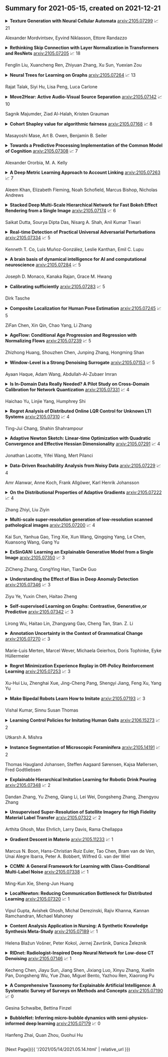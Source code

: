## Summary for 2021-05-15, created on 2021-12-21


<details><summary><b>Texture Generation with Neural Cellular Automata</b>
<a href="https://arxiv.org/abs/2105.07299">arxiv:2105.07299</a>
&#x1F4C8; 21 <br>
<p>Alexander Mordvintsev, Eyvind Niklasson, Ettore Randazzo</p></summary>
<p>

**Abstract:** Neural Cellular Automata (NCA) have shown a remarkable ability to learn the required rules to "grow" images, classify morphologies, segment images, as well as to do general computation such as path-finding. We believe the inductive prior they introduce lends itself to the generation of textures. Textures in the natural world are often generated by variants of locally interacting reaction-diffusion systems. Human-made textures are likewise often generated in a local manner (textile weaving, for instance) or using rules with local dependencies (regular grids or geometric patterns). We demonstrate learning a texture generator from a single template image, with the generation method being embarrassingly parallel, exhibiting quick convergence and high fidelity of output, and requiring only some minimal assumptions around the underlying state manifold. Furthermore, we investigate properties of the learned models that are both useful and interesting, such as non-stationary dynamics and an inherent robustness to damage. Finally, we make qualitative claims that the behaviour exhibited by the NCA model is a learned, distributed, local algorithm to generate a texture, setting our method apart from existing work on texture generation. We discuss the advantages of such a paradigm.

</p>
</details>

<details><summary><b>Rethinking Skip Connection with Layer Normalization in Transformers and ResNets</b>
<a href="https://arxiv.org/abs/2105.07205">arxiv:2105.07205</a>
&#x1F4C8; 18 <br>
<p>Fenglin Liu, Xuancheng Ren, Zhiyuan Zhang, Xu Sun, Yuexian Zou</p></summary>
<p>

**Abstract:** Skip connection, is a widely-used technique to improve the performance and the convergence of deep neural networks, which is believed to relieve the difficulty in optimization due to non-linearity by propagating a linear component through the neural network layers. However, from another point of view, it can also be seen as a modulating mechanism between the input and the output, with the input scaled by a pre-defined value one. In this work, we investigate how the scale factors in the effectiveness of the skip connection and reveal that a trivial adjustment of the scale will lead to spurious gradient exploding or vanishing in line with the deepness of the models, which could be addressed by normalization, in particular, layer normalization, which induces consistent improvements over the plain skip connection. Inspired by the findings, we further propose to adaptively adjust the scale of the input by recursively applying skip connection with layer normalization, which promotes the performance substantially and generalizes well across diverse tasks including both machine translation and image classification datasets.

</p>
</details>

<details><summary><b>Neural Trees for Learning on Graphs</b>
<a href="https://arxiv.org/abs/2105.07264">arxiv:2105.07264</a>
&#x1F4C8; 13 <br>
<p>Rajat Talak, Siyi Hu, Lisa Peng, Luca Carlone</p></summary>
<p>

**Abstract:** Graph Neural Networks (GNNs) have emerged as a flexible and powerful approach for learning over graphs. Despite this success, existing GNNs are constrained by their local message-passing architecture and are provably limited in their expressive power. In this work, we propose a new GNN architecture -- the Neural Tree. The neural tree architecture does not perform message passing on the input graph, but on a tree-structured graph, called the H-tree, that is constructed from the input graph. Nodes in the H-tree correspond to subgraphs in the input graph, and they are reorganized in a hierarchical manner such that the parent of a node in the H-tree always corresponds to a larger subgraph in the input graph. We show that the neural tree architecture can approximate any smooth probability distribution function over an undirected graph. We also prove that the number of parameters needed to achieve an $ε$-approximation of the distribution function is exponential in the treewidth of the input graph, but linear in its size. We prove that any continuous $\mathcal{G}$-invariant/equivariant function can be approximated by a nonlinear combination of such probability distribution functions over $\mathcal{G}$. We apply the neural tree to semi-supervised node classification in 3D scene graphs, and show that these theoretical properties translate into significant gains in prediction accuracy, over the more traditional GNN architectures. We also show the applicability of the neural tree architecture to citation networks with large treewidth, by using a graph sub-sampling technique.

</p>
</details>

<details><summary><b>Move2Hear: Active Audio-Visual Source Separation</b>
<a href="https://arxiv.org/abs/2105.07142">arxiv:2105.07142</a>
&#x1F4C8; 10 <br>
<p>Sagnik Majumder, Ziad Al-Halah, Kristen Grauman</p></summary>
<p>

**Abstract:** We introduce the active audio-visual source separation problem, where an agent must move intelligently in order to better isolate the sounds coming from an object of interest in its environment. The agent hears multiple audio sources simultaneously (e.g., a person speaking down the hall in a noisy household) and it must use its eyes and ears to automatically separate out the sounds originating from a target object within a limited time budget. Towards this goal, we introduce a reinforcement learning approach that trains movement policies controlling the agent's camera and microphone placement over time, guided by the improvement in predicted audio separation quality. We demonstrate our approach in scenarios motivated by both augmented reality (system is already co-located with the target object) and mobile robotics (agent begins arbitrarily far from the target object). Using state-of-the-art realistic audio-visual simulations in 3D environments, we demonstrate our model's ability to find minimal movement sequences with maximal payoff for audio source separation. Project: http://vision.cs.utexas.edu/projects/move2hear.

</p>
</details>

<details><summary><b>Cohort Shapley value for algorithmic fairness</b>
<a href="https://arxiv.org/abs/2105.07168">arxiv:2105.07168</a>
&#x1F4C8; 8 <br>
<p>Masayoshi Mase, Art B. Owen, Benjamin B. Seiler</p></summary>
<p>

**Abstract:** Cohort Shapley value is a model-free method of variable importance grounded in game theory that does not use any unobserved and potentially impossible feature combinations. We use it to evaluate algorithmic fairness, using the well known COMPAS recidivism data as our example. This approach allows one to identify for each individual in a data set the extent to which they were adversely or beneficially affected by their value of a protected attribute such as their race. The method can do this even if race was not one of the original predictors and even if it does not have access to a proprietary algorithm that has made the predictions. The grounding in game theory lets us define aggregate variable importance for a data set consistently with its per subject definitions. We can investigate variable importance for multiple quantities of interest in the fairness literature including false positive predictions.

</p>
</details>

<details><summary><b>Towards a Predictive Processing Implementation of the Common Model of Cognition</b>
<a href="https://arxiv.org/abs/2105.07308">arxiv:2105.07308</a>
&#x1F4C8; 7 <br>
<p>Alexander Ororbia, M. A. Kelly</p></summary>
<p>

**Abstract:** In this article, we present a cognitive architecture that is built from powerful yet simple neural models. Specifically, we describe an implementation of the common model of cognition grounded in neural generative coding and holographic associative memory. The proposed system creates the groundwork for developing agents that learn continually from diverse tasks as well as model human performance at larger scales than what is possible with existant cognitive architectures.

</p>
</details>

<details><summary><b>A Deep Metric Learning Approach to Account Linking</b>
<a href="https://arxiv.org/abs/2105.07263">arxiv:2105.07263</a>
&#x1F4C8; 7 <br>
<p>Aleem Khan, Elizabeth Fleming, Noah Schofield, Marcus Bishop, Nicholas Andrews</p></summary>
<p>

**Abstract:** We consider the task of linking social media accounts that belong to the same author in an automated fashion on the basis of the content and metadata of their corresponding document streams. We focus on learning an embedding that maps variable-sized samples of user activity -- ranging from single posts to entire months of activity -- to a vector space, where samples by the same author map to nearby points. The approach does not require human-annotated data for training purposes, which allows us to leverage large amounts of social media content. The proposed model outperforms several competitive baselines under a novel evaluation framework modeled after established recognition benchmarks in other domains. Our method achieves high linking accuracy, even with small samples from accounts not seen at training time, a prerequisite for practical applications of the proposed linking framework.

</p>
</details>

<details><summary><b>Stacked Deep Multi-Scale Hierarchical Network for Fast Bokeh Effect Rendering from a Single Image</b>
<a href="https://arxiv.org/abs/2105.07174">arxiv:2105.07174</a>
&#x1F4C8; 6 <br>
<p>Saikat Dutta, Sourya Dipta Das, Nisarg A. Shah, Anil Kumar Tiwari</p></summary>
<p>

**Abstract:** The Bokeh Effect is one of the most desirable effects in photography for rendering artistic and aesthetic photos. Usually, it requires a DSLR camera with different aperture and shutter settings and certain photography skills to generate this effect. In smartphones, computational methods and additional sensors are used to overcome the physical lens and sensor limitations to achieve such effect. Most of the existing methods utilized additional sensor's data or pretrained network for fine depth estimation of the scene and sometimes use portrait segmentation pretrained network module to segment salient objects in the image. Because of these reasons, networks have many parameters, become runtime intensive and unable to run in mid-range devices. In this paper, we used an end-to-end Deep Multi-Scale Hierarchical Network (DMSHN) model for direct Bokeh effect rendering of images captured from the monocular camera. To further improve the perceptual quality of such effect, a stacked model consisting of two DMSHN modules is also proposed. Our model does not rely on any pretrained network module for Monocular Depth Estimation or Saliency Detection, thus significantly reducing the size of model and run time. Stacked DMSHN achieves state-of-the-art results on a large scale EBB! dataset with around 6x less runtime compared to the current state-of-the-art model in processing HD quality images.

</p>
</details>

<details><summary><b>Real-time Detection of Practical Universal Adversarial Perturbations</b>
<a href="https://arxiv.org/abs/2105.07334">arxiv:2105.07334</a>
&#x1F4C8; 5 <br>
<p>Kenneth T. Co, Luis Muñoz-González, Leslie Kanthan, Emil C. Lupu</p></summary>
<p>

**Abstract:** Universal Adversarial Perturbations (UAPs) are a prominent class of adversarial examples that exploit the systemic vulnerabilities and enable physically realizable and robust attacks against Deep Neural Networks (DNNs). UAPs generalize across many different inputs; this leads to realistic and effective attacks that can be applied at scale. In this paper we propose HyperNeuron, an efficient and scalable algorithm that allows for the real-time detection of UAPs by identifying suspicious neuron hyper-activations. Our results show the effectiveness of HyperNeuron on multiple tasks (image classification, object detection), against a wide variety of universal attacks, and in realistic scenarios, like perceptual ad-blocking and adversarial patches. HyperNeuron is able to simultaneously detect both adversarial mask and patch UAPs with comparable or better performance than existing UAP defenses whilst introducing a significantly reduced latency of only 0.86 milliseconds per image. This suggests that many realistic and practical universal attacks can be reliably mitigated in real-time, which shows promise for the robust deployment of machine learning systems.

</p>
</details>

<details><summary><b>A brain basis of dynamical intelligence for AI and computational neuroscience</b>
<a href="https://arxiv.org/abs/2105.07284">arxiv:2105.07284</a>
&#x1F4C8; 5 <br>
<p>Joseph D. Monaco, Kanaka Rajan, Grace M. Hwang</p></summary>
<p>

**Abstract:** The deep neural nets of modern artificial intelligence (AI) have not achieved defining features of biological intelligence, including abstraction, causal learning, and energy-efficiency. While scaling to larger models has delivered performance improvements for current applications, more brain-like capacities may demand new theories, models, and methods for designing artificial learning systems. Here, we argue that this opportunity to reassess insights from the brain should stimulate cooperation between AI research and theory-driven computational neuroscience (CN). To motivate a brain basis of neural computation, we present a dynamical view of intelligence from which we elaborate concepts of sparsity in network structure, temporal dynamics, and interactive learning. In particular, we suggest that temporal dynamics, as expressed through neural synchrony, nested oscillations, and flexible sequences, provide a rich computational layer for reading and updating hierarchical models distributed in long-term memory networks. Moreover, embracing agent-centered paradigms in AI and CN will accelerate our understanding of the complex dynamics and behaviors that build useful world models. A convergence of AI/CN theories and objectives will reveal dynamical principles of intelligence for brains and engineered learning systems. This article was inspired by our symposium on dynamical neuroscience and machine learning at the 6th Annual US/NIH BRAIN Initiative Investigators Meeting.

</p>
</details>

<details><summary><b>Calibrating sufficiently</b>
<a href="https://arxiv.org/abs/2105.07283">arxiv:2105.07283</a>
&#x1F4C8; 5 <br>
<p>Dirk Tasche</p></summary>
<p>

**Abstract:** When probabilistic classifiers are trained and calibrated, the so-called grouping loss component of the calibration loss can easily be overlooked. Grouping loss refers to the gap between observable information and information actually exploited in the calibration exercise. We investigate the relation between grouping loss and the concept of sufficiency, identifying comonotonicity as a useful criterion for sufficiency. We revisit the probing reduction approach of Langford & Zadrozny (2005) and find that it produces an estimator of probabilistic classifiers that reduces grouping loss. Finally, we discuss Brier curves as tools to support training and 'sufficient' calibration of probabilistic classifiers.

</p>
</details>

<details><summary><b>Composite Localization for Human Pose Estimation</b>
<a href="https://arxiv.org/abs/2105.07245">arxiv:2105.07245</a>
&#x1F4C8; 5 <br>
<p>ZiFan Chen, Xin Qin, Chao Yang, Li Zhang</p></summary>
<p>

**Abstract:** The existing human pose estimation methods are confronted with inaccurate long-distance regression or high computational cost due to the complex learning objectives. This work proposes a novel deep learning framework for human pose estimation called composite localization to divide the complex learning objective into two simpler ones: a sparse heatmap to find the keypoint's approximate location and two short-distance offsetmaps to obtain its final precise coordinates. To realize the framework, we construct two types of composite localization networks: CLNet-ResNet and CLNet-Hourglass. We evaluate the networks on three benchmark datasets, including the Leeds Sports Pose dataset, the MPII Human Pose dataset, and the COCO keypoints detection dataset. The experimental results show that our CLNet-ResNet50 outperforms SimpleBaseline by 1.14% with about 1/2 GFLOPs. Our CLNet-Hourglass outperforms the original stacked-hourglass by 4.45% on COCO.

</p>
</details>

<details><summary><b>AgeFlow: Conditional Age Progression and Regression with Normalizing Flows</b>
<a href="https://arxiv.org/abs/2105.07239">arxiv:2105.07239</a>
&#x1F4C8; 5 <br>
<p>Zhizhong Huang, Shouzhen Chen, Junping Zhang, Hongming Shan</p></summary>
<p>

**Abstract:** Age progression and regression aim to synthesize photorealistic appearance of a given face image with aging and rejuvenation effects, respectively. Existing generative adversarial networks (GANs) based methods suffer from the following three major issues: 1) unstable training introducing strong ghost artifacts in the generated faces, 2) unpaired training leading to unexpected changes in facial attributes such as genders and races, and 3) non-bijective age mappings increasing the uncertainty in the face transformation. To overcome these issues, this paper proposes a novel framework, termed AgeFlow, to integrate the advantages of both flow-based models and GANs. The proposed AgeFlow contains three parts: an encoder that maps a given face to a latent space through an invertible neural network, a novel invertible conditional translation module (ICTM) that translates the source latent vector to target one, and a decoder that reconstructs the generated face from the target latent vector using the same encoder network; all parts are invertible achieving bijective age mappings. The novelties of ICTM are two-fold. First, we propose an attribute-aware knowledge distillation to learn the manipulation direction of age progression while keeping other unrelated attributes unchanged, alleviating unexpected changes in facial attributes. Second, we propose to use GANs in the latent space to ensure the learned latent vector indistinguishable from the real ones, which is much easier than traditional use of GANs in the image domain. Experimental results demonstrate superior performance over existing GANs-based methods on two benchmarked datasets. The source code is available at https://github.com/Hzzone/AgeFlow.

</p>
</details>

<details><summary><b>Window-Level is a Strong Denoising Surrogate</b>
<a href="https://arxiv.org/abs/2105.07153">arxiv:2105.07153</a>
&#x1F4C8; 5 <br>
<p>Ayaan Haque, Adam Wang, Abdullah-Al-Zubaer Imran</p></summary>
<p>

**Abstract:** CT image quality is heavily reliant on radiation dose, which causes a trade-off between radiation dose and image quality that affects the subsequent image-based diagnostic performance. However, high radiation can be harmful to both patients and operators. Several (deep learning-based) approaches have been attempted to denoise low dose images. However, those approaches require access to large training sets, specifically the full dose CT images for reference, which can often be difficult to obtain. Self-supervised learning is an emerging alternative for lowering the reference data requirement facilitating unsupervised learning. Currently available self-supervised CT denoising works are either dependent on foreign domain or pretexts are not very task-relevant. To tackle the aforementioned challenges, we propose a novel self-supervised learning approach, namely Self-Supervised Window-Leveling for Image DeNoising (SSWL-IDN), leveraging an innovative, task-relevant, simple, yet effective surrogate -- prediction of the window-leveled equivalent. SSWL-IDN leverages residual learning and a hybrid loss combining perceptual loss and MSE, all incorporated in a VAE framework. Our extensive (in- and cross-domain) experimentation demonstrates the effectiveness of SSWL-IDN in aggressive denoising of CT (abdomen and chest) images acquired at 5\% dose level only.

</p>
</details>

<details><summary><b>Is In-Domain Data Really Needed? A Pilot Study on Cross-Domain Calibration for Network Quantization</b>
<a href="https://arxiv.org/abs/2105.07331">arxiv:2105.07331</a>
&#x1F4C8; 4 <br>
<p>Haichao Yu, Linjie Yang, Humphrey Shi</p></summary>
<p>

**Abstract:** Post-training quantization methods use a set of calibration data to compute quantization ranges for network parameters and activations. The calibration data usually comes from the training dataset which could be inaccessible due to sensitivity of the data. In this work, we want to study such a problem: can we use out-of-domain data to calibrate the trained networks without knowledge of the original dataset? Specifically, we go beyond the domain of natural images to include drastically different domains such as X-ray images, satellite images and ultrasound images. We find cross-domain calibration leads to surprisingly stable performance of quantized models on 10 tasks in different image domains with 13 different calibration datasets. We also find that the performance of quantized models is correlated with the similarity of the Gram matrices between the source and calibration domains, which can be used as a criterion to choose calibration set for better performance. We believe our research opens the door to borrow cross-domain knowledge for network quantization and compression.

</p>
</details>

<details><summary><b>Regret Analysis of Distributed Online LQR Control for Unknown LTI Systems</b>
<a href="https://arxiv.org/abs/2105.07310">arxiv:2105.07310</a>
&#x1F4C8; 4 <br>
<p>Ting-Jui Chang, Shahin Shahrampour</p></summary>
<p>

**Abstract:** Online learning has recently opened avenues for rethinking classical optimal control beyond time-invariant cost metrics, and online controllers are designed when the performance criteria changes adversarially over time. Inspired by this line of research, we study the distributed online linear quadratic regulator (LQR) problem for linear time-invariant (LTI) systems with unknown dynamics. Consider a multi-agent network where each agent is modeled as a LTI system. The LTI systems are associated with time-varying quadratic costs that are revealed sequentially. The goal of the network is to collectively (i) estimate the unknown dynamics and (ii) compute local control sequences competitive to that of the best centralized policy in hindsight that minimizes the sum of costs for all agents. This problem is formulated as a {\it regret} minimization. We propose a distributed variant of the online LQR algorithm where each agent computes its system estimate during an exploration stage. The agent then applies distributed online gradient descent on a semi-definite programming (SDP) whose feasible set is based on the agent's system estimate. We prove that the regret bound of our proposed algorithm scales $\tilde{O}(T^{2/3})$, implying the consensus of the network over time. We also provide simulation results verifying our theoretical guarantee.

</p>
</details>

<details><summary><b>Adaptive Newton Sketch: Linear-time Optimization with Quadratic Convergence and Effective Hessian Dimensionality</b>
<a href="https://arxiv.org/abs/2105.07291">arxiv:2105.07291</a>
&#x1F4C8; 4 <br>
<p>Jonathan Lacotte, Yifei Wang, Mert Pilanci</p></summary>
<p>

**Abstract:** We propose a randomized algorithm with quadratic convergence rate for convex optimization problems with a self-concordant, composite, strongly convex objective function. Our method is based on performing an approximate Newton step using a random projection of the Hessian. Our first contribution is to show that, at each iteration, the embedding dimension (or sketch size) can be as small as the effective dimension of the Hessian matrix. Leveraging this novel fundamental result, we design an algorithm with a sketch size proportional to the effective dimension and which exhibits a quadratic rate of convergence. This result dramatically improves on the classical linear-quadratic convergence rates of state-of-the-art sub-sampled Newton methods. However, in most practical cases, the effective dimension is not known beforehand, and this raises the question of how to pick a sketch size as small as the effective dimension while preserving a quadratic convergence rate. Our second and main contribution is thus to propose an adaptive sketch size algorithm with quadratic convergence rate and which does not require prior knowledge or estimation of the effective dimension: at each iteration, it starts with a small sketch size, and increases it until quadratic progress is achieved. Importantly, we show that the embedding dimension remains proportional to the effective dimension throughout the entire path and that our method achieves state-of-the-art computational complexity for solving convex optimization programs with a strongly convex component.

</p>
</details>

<details><summary><b>Data-Driven Reachability Analysis from Noisy Data</b>
<a href="https://arxiv.org/abs/2105.07229">arxiv:2105.07229</a>
&#x1F4C8; 4 <br>
<p>Amr Alanwar, Anne Koch, Frank Allgöwer, Karl Henrik Johansson</p></summary>
<p>

**Abstract:** We consider the problem of computing reachable sets directly from noisy data without a given system model. Several reachability algorithms are presented, and their accuracy is shown to depend on the underlying system generating the data. First, an algorithm for computing over-approximated reachable sets based on matrix zonotopes is proposed for linear systems. Constrained matrix zonotopes are introduced to provide less conservative reachable sets at the cost of increased computational expenses and utilized to incorporate prior knowledge about the unknown system model. Then we extend the approach to polynomial systems and under the assumption of Lipschitz continuity to nonlinear systems. Theoretical guarantees are given for these algorithms in that they give a proper over-approximative reachable set containing the true reachable set. Multiple numerical examples show the applicability of the introduced algorithms, and accuracy comparisons are made between algorithms.

</p>
</details>

<details><summary><b>On the Distributional Properties of Adaptive Gradients</b>
<a href="https://arxiv.org/abs/2105.07222">arxiv:2105.07222</a>
&#x1F4C8; 4 <br>
<p>Zhang Zhiyi, Liu Ziyin</p></summary>
<p>

**Abstract:** Adaptive gradient methods have achieved remarkable success in training deep neural networks on a wide variety of tasks. However, not much is known about the mathematical and statistical properties of this family of methods. This work aims at providing a series of theoretical analyses of its statistical properties justified by experiments. In particular, we show that when the underlying gradient obeys a normal distribution, the variance of the magnitude of the \textit{update} is an increasing and bounded function of time and does not diverge. This work suggests that the divergence of variance is not the cause of the need for warm up of the Adam optimizer, contrary to what is believed in the current literature.

</p>
</details>

<details><summary><b>Multi-scale super-resolution generation of low-resolution scanned pathological images</b>
<a href="https://arxiv.org/abs/2105.07200">arxiv:2105.07200</a>
&#x1F4C8; 4 <br>
<p>Kai Sun, Yanhua Gao, Ting Xie, Xun Wang, Qingqing Yang, Le Chen, Kuansong Wang, Gang Yu</p></summary>
<p>

**Abstract:** Background. Digital pathology has aroused widespread interest in modern pathology. The key of digitalization is to scan the whole slide image (WSI) at high magnification. The lager the magnification is, the richer details WSI will provide, but the scanning time is longer and the file size of obtained is larger. Methods. We design a strategy to scan slides with low resolution (5X) and a super-resolution method is proposed to restore the image details when in diagnosis. The method is based on a multi-scale generative adversarial network, which sequentially generates three high-resolution images such as 10X, 20X and 40X. Results. The peak-signal-to-noise-ratio of 10X to 40X generated images are 24.16, 22.27 and 20.44, and the structural-similarity-index are 0.845, 0.680 and 0.512, which are better than other super-resolution networks. Visual scoring average and standard deviation from three pathologists is 3.63 plus-minus 0.52, 3.70 plus-minus 0.57 and 3.74 plus-minus 0.56 and the p value of analysis of variance is 0.37, indicating that generated images include sufficient information for diagnosis. The average value of Kappa test is 0.99, meaning the diagnosis of generated images is highly consistent with that of the real images. Conclusion. This proposed method can generate high-quality 10X, 20X, 40X images from 5X images at the same time, in which the time and storage costs of digitalization can be effectively reduced up to 1/64 of the previous costs. The proposed method provides a better alternative for low-cost storage, faster image share of digital pathology. Keywords. Digital pathology; Super-resolution; Low resolution scanning; Low cost

</p>
</details>

<details><summary><b>ExSinGAN: Learning an Explainable Generative Model from a Single Image</b>
<a href="https://arxiv.org/abs/2105.07350">arxiv:2105.07350</a>
&#x1F4C8; 3 <br>
<p>ZiCheng Zhang, CongYing Han, TianDe Guo</p></summary>
<p>

**Abstract:** Generating images from a single sample, as a newly developing branch of image synthesis, has attracted extensive attention. In this paper, we formulate this problem as sampling from the conditional distribution of a single image, and propose a hierarchical framework that simplifies the learning of the intricate conditional distributions through the successive learning of the distributions about structure, semantics and texture, making the process of learning and generation comprehensible. On this basis, we design ExSinGAN composed of three cascaded GANs for learning an explainable generative model from a given image, where the cascaded GANs model the distributions about structure, semantics and texture successively. ExSinGAN is learned not only from the internal patches of the given image as the previous works did, but also from the external prior obtained by the GAN inversion technique. Benefiting from the appropriate combination of internal and external information, ExSinGAN has a more powerful capability of generation and competitive generalization ability for the image manipulation tasks compared with prior works.

</p>
</details>

<details><summary><b>Understanding the Effect of Bias in Deep Anomaly Detection</b>
<a href="https://arxiv.org/abs/2105.07346">arxiv:2105.07346</a>
&#x1F4C8; 3 <br>
<p>Ziyu Ye, Yuxin Chen, Haitao Zheng</p></summary>
<p>

**Abstract:** Anomaly detection presents a unique challenge in machine learning, due to the scarcity of labeled anomaly data. Recent work attempts to mitigate such problems by augmenting training of deep anomaly detection models with additional labeled anomaly samples. However, the labeled data often does not align with the target distribution and introduces harmful bias to the trained model. In this paper, we aim to understand the effect of a biased anomaly set on anomaly detection. Concretely, we view anomaly detection as a supervised learning task where the objective is to optimize the recall at a given false positive rate. We formally study the relative scoring bias of an anomaly detector, defined as the difference in performance with respect to a baseline anomaly detector. We establish the first finite sample rates for estimating the relative scoring bias for deep anomaly detection, and empirically validate our theoretical results on both synthetic and real-world datasets. We also provide an extensive empirical study on how a biased training anomaly set affects the anomaly score function and therefore the detection performance on different anomaly classes. Our study demonstrates scenarios in which the biased anomaly set can be useful or problematic, and provides a solid benchmark for future research.

</p>
</details>

<details><summary><b>Self-supervised Learning on Graphs: Contrastive, Generative,or Predictive</b>
<a href="https://arxiv.org/abs/2105.07342">arxiv:2105.07342</a>
&#x1F4C8; 3 <br>
<p>Lirong Wu, Haitao Lin, Zhangyang Gao, Cheng Tan, Stan. Z. Li</p></summary>
<p>

**Abstract:** Deep learning on graphs has recently achieved remarkable success on a variety of tasks, while such success relies heavily on the massive and carefully labeled data. However, precise annotations are generally very expensive and time-consuming. To address this problem, self-supervised learning (SSL) is emerging as a new paradigm for extracting informative knowledge through well-designed pretext tasks without relying on manual labels. In this survey, we extend the concept of SSL, which first emerged in the fields of computer vision and natural language processing, to present a timely and comprehensive review of existing SSL techniques for graph data. Specifically, we divide existing graph SSL methods into three categories: contrastive, generative, and predictive. More importantly, unlike other surveys that only provide a high-level description of published research, we present an additional mathematical summary of existing works in a unified framework. Furthermore, to facilitate methodological development and empirical comparisons, we also summarize the commonly used datasets, evaluation metrics, downstream tasks, open-source implementations, and experimental study of various algorithms. Finally, we discuss the technical challenges and potential future directions for improving graph self-supervised learning. Latest advances in graph SSL are summarized in a GitHub repository https://github.com/LirongWu/awesome-graph-self-supervised-learning.

</p>
</details>

<details><summary><b>Annotation Uncertainty in the Context of Grammatical Change</b>
<a href="https://arxiv.org/abs/2105.07270">arxiv:2105.07270</a>
&#x1F4C8; 3 <br>
<p>Marie-Luis Merten, Marcel Wever, Michaela Geierhos, Doris Tophinke, Eyke Hüllermeier</p></summary>
<p>

**Abstract:** This paper elaborates on the notion of uncertainty in the context of annotation in large text corpora, specifically focusing on (but not limited to) historical languages. Such uncertainty might be due to inherent properties of the language, for example, linguistic ambiguity and overlapping categories of linguistic description, but could also be caused by lacking annotation expertise. By examining annotation uncertainty in more detail, we identify the sources and deepen our understanding of the nature and different types of uncertainty encountered in daily annotation practice. Moreover, some practical implications of our theoretical findings are also discussed. Last but not least, this article can be seen as an attempt to reconcile the perspectives of the main scientific disciplines involved in corpus projects, linguistics and computer science, to develop a unified view and to highlight the potential synergies between these disciplines.

</p>
</details>

<details><summary><b>Regret Minimization Experience Replay in Off-Policy Reinforcement Learning</b>
<a href="https://arxiv.org/abs/2105.07253">arxiv:2105.07253</a>
&#x1F4C8; 3 <br>
<p>Xu-Hui Liu, Zhenghai Xue, Jing-Cheng Pang, Shengyi Jiang, Feng Xu, Yang Yu</p></summary>
<p>

**Abstract:** In reinforcement learning, experience replay stores past samples for further reuse. Prioritized sampling is a promising technique to better utilize these samples. Previous criteria of prioritization include TD error, recentness and corrective feedback, which are mostly heuristically designed. In this work, we start from the regret minimization objective, and obtain an optimal prioritization strategy for Bellman update that can directly maximize the return of the policy. The theory suggests that data with higher hindsight TD error, better on-policiness and more accurate Q value should be assigned with higher weights during sampling. Thus most previous criteria only consider this strategy partially. We not only provide theoretical justifications for previous criteria, but also propose two new methods to compute the prioritization weight, namely ReMERN and ReMERT. ReMERN learns an error network, while ReMERT exploits the temporal ordering of states. Both methods outperform previous prioritized sampling algorithms in challenging RL benchmarks, including MuJoCo, Atari and Meta-World.

</p>
</details>

<details><summary><b>Make Bipedal Robots Learn How to Imitate</b>
<a href="https://arxiv.org/abs/2105.07193">arxiv:2105.07193</a>
&#x1F4C8; 3 <br>
<p>Vishal Kumar, Sinnu Susan Thomas</p></summary>
<p>

**Abstract:** Bipedal robots do not perform well as humans since they do not learn to walk like we do. In this paper we propose a method to train a bipedal robot to perform some basic movements with the help of imitation learning (IL) in which an instructor will perform the movement and the robot will try to mimic the instructor movement. To the best of our knowledge, this is the first time we train the robot to perform movements with a single video of the instructor and as the training is done based on joint angles the robot will keep its joint angles always in physical limits which in return help in faster training. The joints of the robot are identified by OpenPose architecture and then joint angle data is extracted with the help of angle between three points resulting in a noisy solution. We smooth the data using Savitzky-Golay filter and preserve the Simulatore data anatomy. An ingeniously written Deep Q Network (DQN) is trained with experience replay to make the robot learn to perform the movements as similar as the instructor. The implementation of the paper is made publicly available.

</p>
</details>

<details><summary><b>Learning Control Policies for Imitating Human Gaits</b>
<a href="https://arxiv.org/abs/2106.15273">arxiv:2106.15273</a>
&#x1F4C8; 2 <br>
<p>Utkarsh A. Mishra</p></summary>
<p>

**Abstract:** The work presented in this report introduces a framework aimed towards learning to imitate human gaits. Humans exhibit movements like walking, running, and jumping in the most efficient manner, which served as the source of motivation for this project. Skeletal and Musculoskeletal human models were considered for motions in the sagittal plane, and results from both were compared exhaustively. While skeletal models are driven with motor actuation, musculoskeletal models perform through muscle-tendon actuation. Model-free reinforcement learning algorithms were used to optimize inverse dynamics control actions to satisfy the objective of imitating a reference motion along with secondary objectives of minimizing effort in terms of power spent by motors and metabolic energy consumed by the muscles. On the one hand, the control actions for the motor actuated model is the target joint angles converted into joint torques through a Proportional-Differential controller. While on the other hand, the control actions for the muscle-tendon actuated model is the muscle excitations converted implicitly to muscle activations and then to muscle forces which apply moments on joints. Muscle-tendon actuated models were found to have superiority over motor actuation as they are inherently smooth due to muscle activation dynamics and don't need any external regularizers. Finally, a strategy that was used to obtain an optimal configuration of the significant decision variables in the framework was discussed. All the results and analysis are presented in an illustrative, qualitative, and quantitative manner. Supporting video links are provided in the Appendix.

</p>
</details>

<details><summary><b>Instance Segmentation of Microscopic Foraminifera</b>
<a href="https://arxiv.org/abs/2105.14191">arxiv:2105.14191</a>
&#x1F4C8; 2 <br>
<p>Thomas Haugland Johansen, Steffen Aagaard Sørensen, Kajsa Møllersen, Fred Godtliebsen</p></summary>
<p>

**Abstract:** Foraminifera are single-celled marine organisms that construct shells that remain as fossils in the marine sediments. Classifying and counting these fossils are important in e.g. paleo-oceanographic and -climatological research. However, the identification and counting process has been performed manually since the 1800s and is laborious and time-consuming. In this work, we present a deep learning-based instance segmentation model for classifying, detecting, and segmenting microscopic foraminifera. Our model is based on the Mask R-CNN architecture, using model weight parameters that have learned on the COCO detection dataset. We use a fine-tuning approach to adapt the parameters on a novel object detection dataset of more than 7000 microscopic foraminifera and sediment grains. The model achieves a (COCO-style) average precision of $0.78 \pm 0.00$ on the classification and detection task, and $0.80 \pm 0.00$ on the segmentation task. When the model is evaluated without challenging sediment grain images, the average precision for both tasks increases to $0.84 \pm 0.00$ and $0.86 \pm 0.00$, respectively. Prediction results are analyzed both quantitatively and qualitatively and discussed. Based on our findings we propose several directions for future work, and conclude that our proposed model is an important step towards automating the identification and counting of microscopic foraminifera.

</p>
</details>

<details><summary><b>Explainable Hierarchical Imitation Learning for Robotic Drink Pouring</b>
<a href="https://arxiv.org/abs/2105.07348">arxiv:2105.07348</a>
&#x1F4C8; 2 <br>
<p>Dandan Zhang, Yu Zheng, Qiang Li, Lei Wei, Dongsheng Zhang, Zhengyou Zhang</p></summary>
<p>

**Abstract:** To accurately pour drinks into various containers is an essential skill for service robots. However, drink pouring is a dynamic process and difficult to model. Traditional deep imitation learning techniques for implementing autonomous robotic pouring have an inherent black-box effect and require a large amount of demonstration data for model training. To address these issues, an Explainable Hierarchical Imitation Learning (EHIL) method is proposed in this paper such that a robot can learn high-level general knowledge and execute low-level actions across multiple drink pouring scenarios. Moreover, with EHIL, a logical graph can be constructed for task execution, through which the decision-making process for action generation can be made explainable to users and the causes of failure can be traced out. Based on the logical graph, the framework is manipulable to achieve different targets while the adaptability to unseen scenarios can be achieved in an explainable manner. A series of experiments have been conducted to verify the effectiveness of the proposed method. Results indicate that EHIL outperforms the traditional behavior cloning method in terms of success rate, adaptability, manipulability and explainability.

</p>
</details>

<details><summary><b>Unsupervised Super-Resolution of Satellite Imagery for High Fidelity Material Label Transfer</b>
<a href="https://arxiv.org/abs/2105.07322">arxiv:2105.07322</a>
&#x1F4C8; 2 <br>
<p>Arthita Ghosh, Max Ehrlich, Larry Davis, Rama Chellappa</p></summary>
<p>

**Abstract:** Urban material recognition in remote sensing imagery is a highly relevant, yet extremely challenging problem due to the difficulty of obtaining human annotations, especially on low resolution satellite images. To this end, we propose an unsupervised domain adaptation based approach using adversarial learning. We aim to harvest information from smaller quantities of high resolution data (source domain) and utilize the same to super-resolve low resolution imagery (target domain). This can potentially aid in semantic as well as material label transfer from a richly annotated source to a target domain.

</p>
</details>

<details><summary><b>Gradient Descent in Materio</b>
<a href="https://arxiv.org/abs/2105.11233">arxiv:2105.11233</a>
&#x1F4C8; 1 <br>
<p>Marcus N. Boon, Hans-Christian Ruiz Euler, Tao Chen, Bram van de Ven, Unai Alegre Ibarra, Peter A. Bobbert, Wilfred G. van der Wiel</p></summary>
<p>

**Abstract:** Deep learning, a multi-layered neural network approach inspired by the brain, has revolutionized machine learning. One of its key enablers has been backpropagation, an algorithm that computes the gradient of a loss function with respect to the weights in the neural network model, in combination with its use in gradient descent. However, the implementation of deep learning in digital computers is intrinsically wasteful, with energy consumption becoming prohibitively high for many applications. This has stimulated the development of specialized hardware, ranging from neuromorphic CMOS integrated circuits and integrated photonic tensor cores to unconventional, material-based computing systems. The learning process in these material systems, taking place, e.g., by artificial evolution or surrogate neural network modelling, is still a complicated and time-consuming process. Here, we demonstrate an efficient and accurate homodyne gradient extraction method for performing gradient descent on the loss function directly in the material system. We demonstrate the method in our recently developed dopant network processing units, where we readily realize all Boolean gates. This shows that gradient descent can in principle be fully implemented in materio using simple electronics, opening up the way to autonomously learning material systems.

</p>
</details>

<details><summary><b>CCMN: A General Framework for Learning with Class-Conditional Multi-Label Noise</b>
<a href="https://arxiv.org/abs/2105.07338">arxiv:2105.07338</a>
&#x1F4C8; 1 <br>
<p>Ming-Kun Xie, Sheng-Jun Huang</p></summary>
<p>

**Abstract:** Class-conditional noise commonly exists in machine learning tasks, where the class label is corrupted with a probability depending on its ground-truth. Many research efforts have been made to improve the model robustness against the class-conditional noise. However, they typically focus on the single label case by assuming that only one label is corrupted. In real applications, an instance is usually associated with multiple labels, which could be corrupted simultaneously with their respective conditional probabilities. In this paper, we formalize this problem as a general framework of learning with Class-Conditional Multi-label Noise (CCMN for short). We establish two unbiased estimators with error bounds for solving the CCMN problems, and further prove that they are consistent with commonly used multi-label loss functions. Finally, a new method for partial multi-label learning is implemented with unbiased estimator under the CCMN framework. Empirical studies on multiple datasets and various evaluation metrics validate the effectiveness of the proposed method.

</p>
</details>

<details><summary><b>LocalNewton: Reducing Communication Bottleneck for Distributed Learning</b>
<a href="https://arxiv.org/abs/2105.07320">arxiv:2105.07320</a>
&#x1F4C8; 1 <br>
<p>Vipul Gupta, Avishek Ghosh, Michal Derezinski, Rajiv Khanna, Kannan Ramchandran, Michael Mahoney</p></summary>
<p>

**Abstract:** To address the communication bottleneck problem in distributed optimization within a master-worker framework, we propose LocalNewton, a distributed second-order algorithm with local averaging. In LocalNewton, the worker machines update their model in every iteration by finding a suitable second-order descent direction using only the data and model stored in their own local memory. We let the workers run multiple such iterations locally and communicate the models to the master node only once every few (say L) iterations. LocalNewton is highly practical since it requires only one hyperparameter, the number L of local iterations. We use novel matrix concentration-based techniques to obtain theoretical guarantees for LocalNewton, and we validate them with detailed empirical evaluation. To enhance practicability, we devise an adaptive scheme to choose L, and we show that this reduces the number of local iterations in worker machines between two model synchronizations as the training proceeds, successively refining the model quality at the master. Via extensive experiments using several real-world datasets with AWS Lambda workers and an AWS EC2 master, we show that LocalNewton requires fewer than 60% of the communication rounds (between master and workers) and less than 40% of the end-to-end running time, compared to state-of-the-art algorithms, to reach the same training~loss.

</p>
</details>

<details><summary><b>Content Analysis Application in Nursing: A Synthetic Knowledge Synthesis Meta-Study</b>
<a href="https://arxiv.org/abs/2105.07189">arxiv:2105.07189</a>
&#x1F4C8; 1 <br>
<p>Helena Blažun Vošner, Peter Kokol, Jernej Završnik, Danica Železnik</p></summary>
<p>

**Abstract:** Theoretical issues: With the explosive growth in the research literature production, the need for new approaches to structure knowledge emerged. Method: Synthetic content analysis was used in our meta-study. Results and discussion: Our meta-study showed that content analysis is frequently used in nursing research in a very wide spectrum of applications. The trend of its use is positive and it is used globally in a variety of research settings. The synthetic content analysis used in our study showed to be a very helpful tool in performing knowledge synthesis, replacing many of the routine activities of conventional synthesis with automated activities this making such studies more economically viable and easier to perform.

</p>
</details>

<details><summary><b>RIDnet: Radiologist-Inspired Deep Neural Network for Low-dose CT Denoising</b>
<a href="https://arxiv.org/abs/2105.07146">arxiv:2105.07146</a>
&#x1F4C8; 1 <br>
<p>Kecheng Chen, Jiayu Sun, Jiang Shen, Jixiang Luo, Xinyu Zhang, Xuelin Pan, Dongsheng Wu, Yue Zhao, Miguel Bento, Yazhou Ren, Xiaorong Pu</p></summary>
<p>

**Abstract:** Being low-level radiation exposure and less harmful to health, low-dose computed tomography (LDCT) has been widely adopted in the early screening of lung cancer and COVID-19. LDCT images inevitably suffer from the degradation problem caused by complex noises. It was reported that, compared with commercial iterative reconstruction methods, deep learning (DL)-based LDCT denoising methods using convolutional neural network (CNN) achieved competitive performance. Most existing DL-based methods focus on the local information extracted by CNN, while ignoring both explicit non-local and context information (which are leveraged by radiologists). To address this issue, we propose a novel deep learning model named radiologist-inspired deep denoising network (RIDnet) to imitate the workflow of a radiologist reading LDCT images. Concretely, the proposed model explicitly integrates all the local, non-local and context information rather than local information only. Our radiologist-inspired model is potentially favoured by radiologists as a familiar workflow. A double-blind reader study on a public clinical dataset shows that, compared with state-of-the-art methods, our proposed model achieves the most impressive performance in terms of the structural fidelity, the noise suppression and the overall score. As a physicians-inspired model, RIDnet gives a new research roadmap that takes into account the behavior of physicians when designing decision support tools for assisting clinical diagnosis. Models and code are available at https://github.com/tonyckc/RIDnet_demo.

</p>
</details>

<details><summary><b>A Comprehensive Taxonomy for Explainable Artificial Intelligence: A Systematic Survey of Surveys on Methods and Concepts</b>
<a href="https://arxiv.org/abs/2105.07190">arxiv:2105.07190</a>
&#x1F4C8; 0 <br>
<p>Gesina Schwalbe, Bettina Finzel</p></summary>
<p>

**Abstract:** In the meantime, a wide variety of terminologies, motivations, approaches and evaluation criteria have been developed within the research field of explainable artificial intelligence (XAI). With the amount of XAI methods vastly growing, a taxonomy of methods is needed by researchers as well as practitioners: To grasp the breadth of the topic, compare methods, and to select the right XAI method based on traits required by a specific use-case context. In the literature many taxonomies for XAI methods of varying level of detail and depth can be found. While they often have a different focus, they also exhibit many points of overlap. This paper unifies these efforts, and provides a taxonomy of XAI methods that is complete with respect to notions present in the current state-of-research. In a structured literature analysis and meta-study we identified and reviewed more than 50 of the most cited and current surveys on XAI methods, metrics, and method traits. After summarizing them in a survey of surveys, we merge terminologies and concepts of the articles into a unified structured taxonomy. Single concepts therein are illustrated by in total more than 50 diverse selected example methods, which we categorize accordingly. The taxonomy may serve both beginners, researchers, and practitioners as a reference and wide-ranging overview on XAI method traits and aspects. Hence, it provides foundations for targeted, use-case-oriented, and context-sensitive future research.

</p>
</details>

<details><summary><b>BubbleNet: Inferring micro-bubble dynamics with semi-physics-informed deep learning</b>
<a href="https://arxiv.org/abs/2105.07179">arxiv:2105.07179</a>
&#x1F4C8; 0 <br>
<p>Hanfeng Zhai, Quan Zhou, Guohui Hu</p></summary>
<p>

**Abstract:** Micro-bubbles and bubbly flows are widely observed and applied in chemical engineering, medicine, involves deformation, rupture, and collision of bubbles, phase mixture, etc. We study bubble dynamics by setting up two numerical simulation cases: bubbly flow with a single bubble and multiple bubbles, both confined in the microchannel, with parameters corresponding to their medical backgrounds. Both the cases have their medical background applications. Multiphase flow simulation requires high computation accuracy due to possible component losses that may be caused by sparse meshing during the computation. Hence, data-driven methods can be adopted as an useful tool. Based on physics-informed neural networks (PINNs), we propose a novel deep learning framework BubbleNet, which entails three main parts: deep neural networks (DNN) with sub nets for predicting different physics fields; the semi-physics-informed part, with only the fluid continuum condition and the pressure Poisson equation $\mathcal{P}$ encoded within; the time discretized normalizer (TDN), an algorithm to normalize field data per time step before training. We apply the traditional DNN and our BubbleNet to train the coarsened simulation data and predict the physics fields of both the two bubbly flow cases. The BubbleNets are trained for both with and without $\mathcal{P}$, from which we conclude that the 'physics-informed' part can serve as inner supervision. Results indicate our framework can predict the physics fields more accurately, estimating the prediction absolute errors. Our deep learning predictions outperform traditional numerical methods computed with similar data density meshing. The proposed network can potentially be applied to many other engineering fields.

</p>
</details>


[Next Page]({{ '/2021/05/14/2021.05.14.html' | relative_url }})
